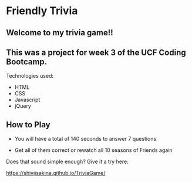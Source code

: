 # Friendly Trivia

## Welcome to my trivia game!!

## This was a project for week 3 of the UCF Coding Bootcamp.

Technologies used:
* HTML
* CSS
* Javascript
* jQuery


## How to Play

* You will have a total of 140 seconds to answer 7 questions

* Get all of them correct or rewatch all 10 seasons of Friends again

Does that sound simple enough? Give it a try here:

https://shivjisakina.github.io/TriviaGame/
